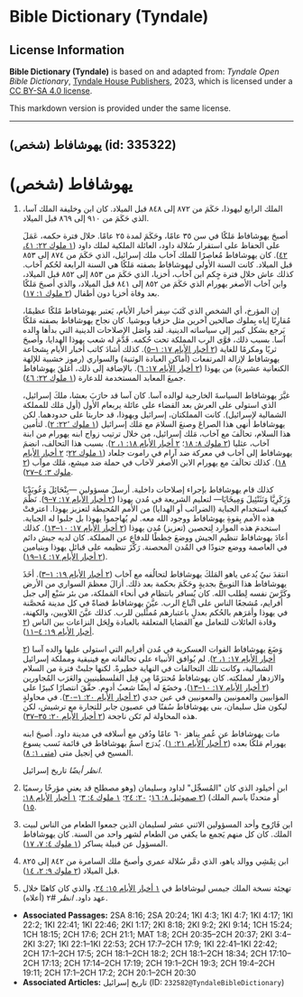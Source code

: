 # Bible Dictionary (Tyndale)

## License Information

**Bible Dictionary (Tyndale)** is based on and adapted from: _Tyndale Open Bible Dictionary_, [Tyndale House Publishers](https://tyndaleopenresources.com/), 2023, which is licensed under a [CC BY-SA 4.0 license](https://creativecommons.org/licenses/by-sa/4.0/legalcode.en).

This markdown version is provided under the same license.



--------------------------------

## يهوشافاط (شخص) (id: 335322)

يهوشافاط (شخص)
==============

1. الملك الرابع ليهوذا، حَكَمَ من ٨٧٢ إلى ٨٤٨ قبل الميلاد. كان ابن وخليفة الملك آسا، الذي حَكَمَ من ٩١٠ إلى ٨٦٩ قبل الميلاد.

    أصبحَ يهوشافاط مَلكًا في سن ٣٥ عامًا، وحَكَمَ لمدة ٢٥ عامًا. خلال فترة حكمه، عَمَلَ على الحفاظ على استقرار سُلالة داود، العائلة الملكية لملك داود ([١ ملوك ٢٢: ٤١، ٤٢](https://ref.ly/1Kgs22:41-1Kgs22:42)). كان يهوشافاط مُعاصرًا للملك آخاب ملك إسرائيل، الذي حَكَمَ من ٨٧٤ إلى ٨٥٣ قبل الميلاد. كانت السنة الأولى ليهوشافاط بصفته مَلكًا هي السنة الرابعة لحُكم آخاب. كذلك عاش خلال فترة حٍكم ابن آخاب، أخزيا، الذي حَكَمَ من ٨٥٣ إلى ٨٥٢ قبل الميلاد، وابن آخاب الأصغر يهورام الذي حَكَمَ من ٨٥٢ إلى ٨٤١ قبل الميلاد، والذي أصبحَ مَلكًا بعد وفاة أخزيا دون أطفال ([٢ ملوك ١: ١٧](https://ref.ly/2Kgs1:17)).

    إن المؤرخ، أي الشخص الذي كَتَبَ سِفر أخبار الأيام، يَعتبر يهوشافاط مًلكًا عظيمًا، مُقارِنًا إياه بِملوك صالحين آخرين مثل حزقيا ويوشيا. كان نجاح يهوشافاط بصفته مَلكًا يَرجع بشكل كبير إلى سياساته الدينية. لقد واصَل الإصلاحات الدينية التي بدأها والده آسا. بسبب ذلك، قوَّى الرب المملكة تحت حُكمه. قَدَّمَ له شعب يهوذا الهدايا، وأصبحَ ثريًا ومكرمًا للغاية ([٢ أخبار الأيام ١٧: ١–٥](https://ref.ly/2Chr17:1-2Chr17:5)). كذلك أشادَ كاتب أخبار الأيام بِشجاعة يهوشافاط لإزالة المرتفعات (أماكن العبادة الوثنية) والسواري (رموز خشبية للإلهة الكنعانية عشيرة) من يهوذا ([٢ أخبار الأيام ١٧: ٦](https://ref.ly/2Chr17:6)). بالإضافة إلى ذلك، أغلقَ يهوشافاط جميعَ المعابد المستخدمة للدعارة ([١ ملوك ٢٢: ٤٦](https://ref.ly/1Kgs22:46)).

    غيَّرَ يهوشافاط السياسةَ الخارجية لوالده آسا. كان آسا قد حارَبَ بعشا، ملكَ إسرائيل، الذي استولى على العرش بعد القضاء على عائلة يربعام الأول (أول مَلك للمملكة الشمالية لإسرائيل). كانت المملكتان، إسرائيل ويهوذا، قد حاربتا على حدودهما. لكن يهوشافاط أنهى هذا الصراعَ وصنعَ السلامَ مع مَلك إسرائيل ([١ ملوك ٢٢٬: ٢](https://ref.ly/1Kgs22:2)). لتأمين هذا السلام، تحالَفَ مع آخاب، مَلك إسرائيل، من خلال ترتيب زواج ابنه يهورام من ابنة آخاب، عثليا ([٢ ملوك ٨: ١٨](https://ref.ly/2Kgs8:18)؛ [٢ أخبار الأيام ١٨: ١، ٢](https://ref.ly/2Chr18:1-2Chr18:2)). بسبب هذا التحالف، انضمَ يهوشافاط إلى آخاب في معركة ضد آرام في راموت جلعاد ([١ ملوك ٢٢](https://ref.ly/1Kgs22:1-1Kgs22:53)؛ [٢ أخبار الأيام ١٨](https://ref.ly/2Chr18:1-2Chr18:34)). كذلك تحالَفَ مع يهورام الابن الأصغر لآخاب في حملة ضد ميشع، مَلك موآب ([٢ ملوك ٣: ٤–٢٧](https://ref.ly/2Kgs3:4-2Kgs3:27)).

    كذلك قام يهوشافاط بإجراء إصلاحات داخلية. أرسلَ مسؤولين —بِنْحَائِلَ وَعُوبَدْيَا وَزَكَرِيَّا وَنَثَنْئِيلَ وَمِيخَايَا— لتعليم الشريعة في مُدن يهوذا ([٢ أخبار الأيام ١٧: ٧–٩](https://ref.ly/2Chr17:7-2Chr17:9)). نَظَّمَ كيفية استخدام الجباية (الضرائب أو الهدايا) من الأمم المُحيطة لتعزيز يهوذا. اعترفتْ هذه الأمم بِقوةِ يهوشافاط ووجود الله معه. لم يُهاجموا يهوذا بل جلبوا له الجباية. استخدمَ هذه الموارد لِتحصين (تعزيز) مُدن يهوذا ([٢ أخبار الأيام ١٧: ١٠–١٣](https://ref.ly/2Chr17:10-2Chr17:13)). كذلك أعادَ يهوشافاط تنظيم الجيش ووضعَ خِططًا للدفاع عن المملكة. كان لديه جيش دائم في العاصمة ووضع جنودًا في المُدن المحصنة. رَكَّزَ تنظيمه على قبائل يهوذا وبنيامين ([٢ أخبار الأيام ١٧: ١٤–١٩](https://ref.ly/2Chr17:14-2Chr17:19)).

    انتقدَ نبيٌ يُدعى ياهو المَلكَ يهوشافاط لتحالُفه مع آخاب ([٢ أخبار الأيام ١٩: ١–٣](https://ref.ly/2Chr19:1-2Chr19:3)). أخَذَ يهوشافاط هذا التوبيخَ بجديةٍ وحَكَمَ بحكمة بعد ذلك. أزالَ معظمَ السواري من الأرض وكَرَّسَ نفسه لِطلب الله. كان يُسافر بانتظام في أنحاء المَملكة، من بئر سَبْع إلى جبل أفرايم، مُشجعًا الناس على اتِّباع الرب. عيَّنَ يهوشافاط قضاةً في كل مدينة مُحصَّنة في يهوذا وأمَرَهم بالحُكم بعدلٍ باعتبارهم مُمثِّلين للرب. كذلك عيَّنَ اللاويين، والكهنة، وقادة العائلات للتعامل مع القضايا المتعلقة بالعبادة ولِحَل النزاعات بين الناس ([٢ أخبار الأيام ١٩: ٤–١١](https://ref.ly/2Chr19:4-2Chr19:11)).

    وَضَعَ يهوشافاط القوات العسكرية في مُدن أفرايم التي استولى عليها والده آسا ([٢ أخبار الأيام ١٧: ١، ٢](https://ref.ly/2Chr17:1-2Chr17:2)). لم يُوافق الأنبياء على تحالفاته مع فينيقية ومملكة إسرائيل الشمالية، وكانت تلك التحالفات في النهاية خطيرةً. لكنها جلبتْ فترة من السلام والازدهار لمملكته. كان يهوشافاط مُحترَمًا مِن قِبل الفلسطينيين والعَرَب المُجاورين ([٢ أخبار الأيام ١٧: ١٠–١٣](https://ref.ly/2Chr17:10-2Chr17:13))، وخضَعَ له أيضًا شعبُ أدوم. حقَّقَ انتصارًا كبيرًا على المؤابيين والعمونيين والمعونيين في عين جدي ([٢ أخبار الأيام ٢٠: ١–٣٠](https://ref.ly/2Chr20:1-2Chr20:30)). في محاولةٍ ليكون مثل سليمان، بنى يهوشافاط سُفنًا في عصيون جابر للتجارة مع ترشيش، لكن هذه المحاولة لم تَكن ناجحة ([٢ أخبار الأيام ٢٠: ٣٥–٣٧](https://ref.ly/2Chr20:35-2Chr20:37)).

    مات يهوشافاط عن عُمرٍ يناهز ٦٠ عامًا ودُفن مع أسلافه في مدينة داود. أصبحَ ابنه يهورام مَلكًا بعده ([٢ أخبار الأيام ٢١: ١](https://ref.ly/2Chr21:1)). يُدرَج اسمُ يهوشافاط في قائمة نَسب يسوع المسيح في إنجيل متى ([متى ١: ٨](https://ref.ly/Matt1:8)).

    *انظر أيضًا* تاريخ إسرائيل.

2. ابن أخيلود الذي كان "المُسجِّل" لداود وسليمان (وهو مصطلح قد يعني مؤرخًا رسميًا أو متحدثًا باسم الملك) ([٢ صموئيل ٨: ١٦](https://ref.ly/2Sam8:16)؛ [٢٠: ٢٤](https://ref.ly/2Sam20:24)؛ [١ ملوك ٤: ٣](https://ref.ly/1Kgs4:3)؛ [١ أخبار الأيام ١٨: ١٥](https://ref.ly/1Chr18:15)).
3. ابن فَارُوح وأحد المسؤولين الاثني عشر لسليمان الذين جمعوا الطعام من الناس لبيت الملك. كان كل منهم يَجمع ما يكفي من الطعام لشهر واحد من السنة. كان يهوشافاط المسؤول عن قبيلة يساكر ([١ ملوك ٤: ٧، ١٧](https://ref.ly/1Kgs4:7,1Kgs4:17)).
4. ابن نِمْشِي ووالد ياهو، الذي دمَّر سُلالة عمري وأصبحَ ملك السامرة من ٨٤٢ إلى ٨٢٥ قبل الميلاد ([٢ ملوك ٩: ٢، ١٤](https://ref.ly/2Kgs9:2,2Kgs9:14)).
5. تهجئة نسخة الملك جيمس ليوشافاط في [١ أخبار الأيام ١٥: ٢٤](https://ref.ly/1Chr15:24)، والذي كان كاهنًا خلال عهد داود. *انظر* \#٢ (أعلاه).

* **Associated Passages:** 2SA 8:16; 2SA 20:24; 1KI 4:3; 1KI 4:7; 1KI 4:17; 1KI 22:2; 1KI 22:41; 1KI 22:46; 2KI 1:17; 2KI 8:18; 2KI 9:2; 2KI 9:14; 1CH 15:24; 1CH 18:15; 2CH 17:6; 2CH 21:1; MAT 1:8; 2CH 20:35–2CH 20:37; 2KI 3:4–2KI 3:27; 1KI 22:1–1KI 22:53; 2CH 17:7–2CH 17:9; 1KI 22:41–1KI 22:42; 2CH 17:1–2CH 17:5; 2CH 18:1–2CH 18:2; 2CH 18:1–2CH 18:34; 2CH 17:10–2CH 17:13; 2CH 17:14–2CH 17:19; 2CH 19:1–2CH 19:3; 2CH 19:4–2CH 19:11; 2CH 17:1–2CH 17:2; 2CH 20:1–2CH 20:30
* **Associated Articles:** تاريخ إسرائيل (ID: `232582@TyndaleBibleDictionary`)

